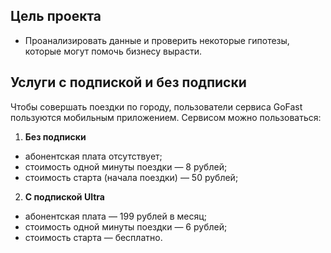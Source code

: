 ## Цель проекта
- Проанализировать данные и проверить некоторые гипотезы, которые могут помочь бизнесу вырасти.
## Услуги с подпиской и без подписки
Чтобы совершать поездки по городу, пользователи сервиса GoFast пользуются мобильным приложением. Сервисом можно пользоваться:
1. **Без подписки**
- абонентская плата отсутствует;
- стоимость одной минуты поездки — 8 рублей;
- стоимость старта (начала поездки) — 50 рублей;

2. **С подпиской Ultra**
- абонентская плата — 199 рублей в месяц;
- стоимость одной минуты поездки — 6 рублей;
- стоимость старта — бесплатно.
